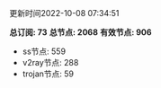 更新时间2022-10-08 07:34:51

**总订阅: 73**
**总节点: 2068**
**有效节点: 906**
- ss节点: 559
- v2ray节点: 288
- trojan节点: 59
